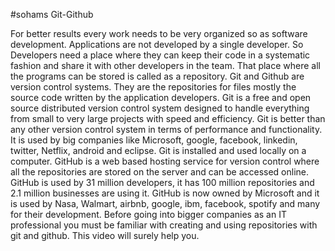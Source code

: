 #sohams Git-Github

For better results every work needs to be very organized so as software development. 
Applications are not developed by a single developer. So Developers need a place where they can keep their code in a systematic fashion and share it with other developers in the team. That place where all the programs can be stored is called as a repository.
Git and Github are version control systems. They are the repositories for files mostly the source code written by the application developers.
Git is a free and open source distributed version control system designed to handle everything from small to very large projects with speed and efficiency. 
Git is better than any other version control system in terms of performance and functionality.
It is used by big companies like Microsoft, google, facebook, linkedin, twitter, Netflix, android and eclipse. 
Git is installed and used locally on a computer. GitHub is a web based hosting service for version control where all the repositories are stored on the server and can be accessed online. GitHub is used by 31 million developers, it has 100 million repositories and 2.1 million businesses are using it. GitHub is now owned by Microsoft and it is used by Nasa, Walmart, airbnb, google, ibm, facebook, spotify and many for their development.
Before going into bigger companies as an IT professional you must be familiar with creating and using repositories with git and github. This video will surely help you.

